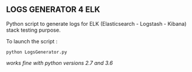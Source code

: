 ## LOGS GENERATOR 4 ELK

Python script to generate logs for ELK (Elasticsearch - Logstash - Kibana) stack testing purpose.

To launch the script :
```
python LogsGenerator.py
```
_works fine with python versions 2.7 and 3.6_
